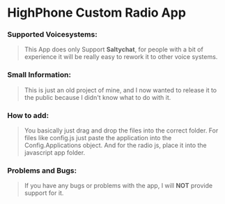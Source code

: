 # HighPhone Custom Radio App

### Supported Voicesystems:
> This App does only Support **Saltychat**, for people with a bit of experience it will be really easy to rework it to other voice systems.

### Small Information:
> This is just an old project of mine, and I now wanted to release it to the public because I didn't know what to do with it.

### How to add:
> You basically just drag and drop the files into the correct folder.
> For files like config.js just paste the application into the Config.Applications object.
> And for the radio js, place it into the javascript app folder.

### Problems and Bugs:
> If you have any bugs or problems with the app, I will **NOT** provide support for it.
